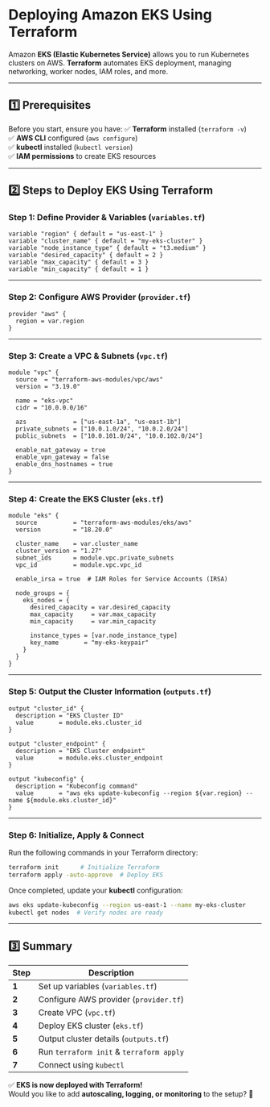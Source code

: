 # **Deploying Amazon EKS Using Terraform**  

Amazon **EKS (Elastic Kubernetes Service)** allows you to run Kubernetes clusters on AWS. **Terraform** automates EKS deployment, managing networking, worker nodes, IAM roles, and more.

---

## **1️⃣ Prerequisites**
Before you start, ensure you have:
✅ **Terraform** installed (`terraform -v`)  
✅ **AWS CLI** configured (`aws configure`)  
✅ **kubectl** installed (`kubectl version`)  
✅ **IAM permissions** to create EKS resources  

---

## **2️⃣ Steps to Deploy EKS Using Terraform**
### **Step 1: Define Provider & Variables** (`variables.tf`)
```hcl
variable "region" { default = "us-east-1" }
variable "cluster_name" { default = "my-eks-cluster" }
variable "node_instance_type" { default = "t3.medium" }
variable "desired_capacity" { default = 2 }
variable "max_capacity" { default = 3 }
variable "min_capacity" { default = 1 }
```

---

### **Step 2: Configure AWS Provider** (`provider.tf`)
```hcl
provider "aws" {
  region = var.region
}
```

---

### **Step 3: Create a VPC & Subnets** (`vpc.tf`)
```hcl
module "vpc" {
  source  = "terraform-aws-modules/vpc/aws"
  version = "3.19.0"

  name = "eks-vpc"
  cidr = "10.0.0.0/16"

  azs             = ["us-east-1a", "us-east-1b"]
  private_subnets = ["10.0.1.0/24", "10.0.2.0/24"]
  public_subnets  = ["10.0.101.0/24", "10.0.102.0/24"]

  enable_nat_gateway = true
  enable_vpn_gateway = false
  enable_dns_hostnames = true
}
```

---

### **Step 4: Create the EKS Cluster** (`eks.tf`)
```hcl
module "eks" {
  source          = "terraform-aws-modules/eks/aws"
  version         = "18.20.0"

  cluster_name    = var.cluster_name
  cluster_version = "1.27"
  subnet_ids      = module.vpc.private_subnets
  vpc_id          = module.vpc.vpc_id

  enable_irsa = true  # IAM Roles for Service Accounts (IRSA)

  node_groups = {
    eks_nodes = {
      desired_capacity = var.desired_capacity
      max_capacity     = var.max_capacity
      min_capacity     = var.min_capacity

      instance_types = [var.node_instance_type]
      key_name       = "my-eks-keypair"
    }
  }
}
```

---

### **Step 5: Output the Cluster Information** (`outputs.tf`)
```hcl
output "cluster_id" {
  description = "EKS Cluster ID"
  value       = module.eks.cluster_id
}

output "cluster_endpoint" {
  description = "EKS Cluster endpoint"
  value       = module.eks.cluster_endpoint
}

output "kubeconfig" {
  description = "Kubeconfig command"
  value       = "aws eks update-kubeconfig --region ${var.region} --name ${module.eks.cluster_id}"
}
```

---

### **Step 6: Initialize, Apply & Connect**
Run the following commands in your Terraform directory:

```sh
terraform init      # Initialize Terraform
terraform apply -auto-approve  # Deploy EKS
```

Once completed, update your **kubectl** configuration:

```sh
aws eks update-kubeconfig --region us-east-1 --name my-eks-cluster
kubectl get nodes  # Verify nodes are ready
```

---

## **3️⃣ Summary**
| **Step** | **Description** |
|----------|---------------|
| **1** | Set up variables (`variables.tf`) |
| **2** | Configure AWS provider (`provider.tf`) |
| **3** | Create VPC (`vpc.tf`) |
| **4** | Deploy EKS cluster (`eks.tf`) |
| **5** | Output cluster details (`outputs.tf`) |
| **6** | Run `terraform init` & `terraform apply` |
| **7** | Connect using `kubectl` |

✅ **EKS is now deployed with Terraform!**  
Would you like to add **autoscaling, logging, or monitoring** to the setup? 🚀
